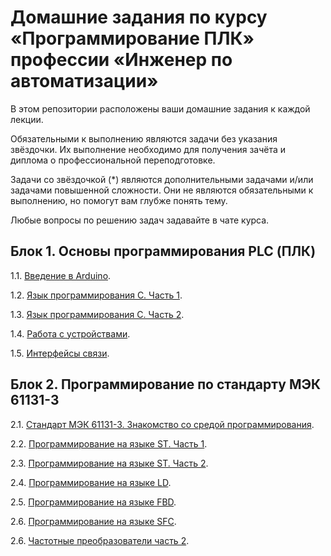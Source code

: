 # Домашние задания по курсу «Программирование ПЛК» профессии «Инженер по автоматизации»


В этом репозитории расположены ваши домашние задания к каждой лекции. 

Обязательными к выполнению являются задачи без указания звёздочки. Их выполнение необходимо для получения зачёта и диплома о профессиональной переподготовке.

Задачи со звёздочкой (*) являются дополнительными задачами и/или задачами повышенной сложности. Они не являются обязательными к выполнению, но помогут вам глубже понять тему.

Любые вопросы по решению задач задавайте в чате курса.


## Блок 1. Основы программирования PLC (ПЛК)

1.1. [Введение в Arduino](7.1/).  

1.2. [Язык программирования С. Часть 1](7.2/).  

1.3. [Язык программирования С. Часть 2](7.3/).  

1.4. [Работа с устройствами](7.4/).  

1.5. [Интерфейсы связи](7.5/).  

## Блок 2. Программирование по стандарту МЭК 61131-3

2.1. [Стандарт МЭК 61131-3. Знакомство со средой программирования](8.1/).  

2.2. [Программирование на языке ST. Часть 1](8.2/).  

2.3. [Программирование на языке ST. Часть 2](8.3/).

2.4. [Программирование на языке LD](8.4/).  

2.5. [Программирование на языке FBD](8.5/).  

2.6. [Программирование на языке SFC](8.6/).

2.6. [Частотные преобразователи часть 2](8.7/).

